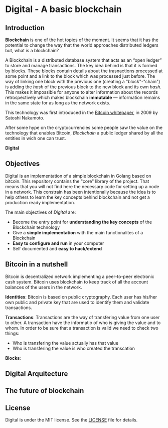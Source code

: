 # Digital - A basic blockchain


## Introduction
**Blockchain** is one of the hot topics of the moment. It seems that it has the potential to change the way that the world approaches distributed ledgers but, what is a blockchain?

A Blockchain is a distributed database system that acts as an “open ledger” to store and manage transactions. The key idea behind is that it is formed by blocks. These blocks contain details about the trasnactions processed at some point and a link to the block which was processed just before. The way of linking one block with the previous one (creating a "block"-"chain") is adding the *hash* of the previous block to the new block and its own *hash*. This makes it impossible for anyone to alter information about the records retrospectively which makes blockchain **immutable** — information remains in the same state for as long as the network exists.

This technology was first introduced in the [Bitcoin whitepaper](https://bitcoin.org/bitcoin.pdf), in 2009 by Satoshi Nakamoto.

After some hype on the cryptocurrencies some people saw the value on the technology that enables Bitcoin,  *Blockchain* a public ledger shared by all the entities in wich one can trust.

**Digital**

## Objectives
Digital is an implementation of a simple blockchain in Golang based on bitcoin. This repository contains the "core" library of the project. That means that you will not find here the necessary code for setting up a node in a network. This constrain has been intentionally because the idea is to help others to learn the key concepts behind blockchain and not get a production ready implementation.

The main objectives of *Digital* are:
- Become the entry point for **understanding the key concepts** of the Blockchain technology
- Give a **simple implementation** with the main functionalites of a Blockchain
- **Easy to configure and run** in your computer
- Self documented and **easy to hack/extend**

## Bitcoin in a nutshell
Bitcoin is decentralized network implementing a peer-to-peer electronic cash system. Bitcoin uses blockchain to keep track of all the account balances of the users in the network. 

**Identities**: Bitcoin is based on public cryptography. Each user has his/her own public and private key that are used to identify them and validate transactions.

**Transactions**: Transactions are the way of transfering value from one user to other. A transaction have the informatio of who is giving the value and to whom. In order to be sure that a transaction is valid we need to check two things:
- Who is transfering the value actually has that value
- Who is transfering the value is who created the transcation

**Blocks**:



## Digital Arquitecture


## The future of blockchain

## License

Digital is under the MIT license. See the [LICENSE](https://github.com/jomsdev/digital/blob/master/LICENSE) file for details.
